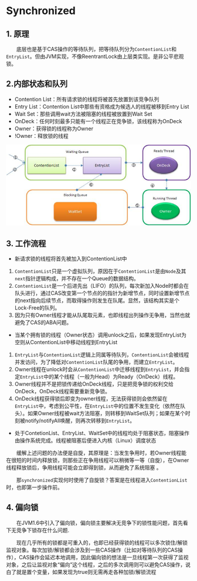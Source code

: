 # Synchronized


## 1. 原理
&#12288;&#12288;底层也是基于CAS操作的等待队列，把等待队列分为`ContentionList`和`EntryList`。但由JVM实现，不像ReentrantLock由上层类实现。是非公平悲观锁。


## 2.内部状态和队列

* Contention List：所有请求锁的线程将被首先放置到该竞争队列
* Entry List：Contention List中那些有资格成为候选人的线程被移到Entry List
* Wait Set：那些调用wait方法被阻塞的线程被放置到Wait Set
* OnDeck：任何时刻最多只能有一个线程正在竞争锁，该线程称为OnDeck
* Owner：获得锁的线程称为Owner
* !Owner：释放锁的线程

![Synchronized](./Images/synchronized.png)


## 3. 工作流程
* 新请求锁的线程将首先被加入到ContentionList中

1. `ContentionList`只是一个虚拟队列，原因在于`ContentionList`是由`Node`及其`next`指针逻辑构成，并不存在一个Queue的数据结构。
2. `ContentionList`是一个后进先出（LIFO）的队列，每次新加入Node时都会在队头进行，通过CAS改变第一个节点的的指针为新增节点，同时设置新增节点的next指向后续节点，而取得操作则发生在队尾。显然，该结构其实是个Lock-Free的队列。
3. 因为只有Owner线程才能从队尾取元素，也即线程出列操作无争用，当然也就避免了CAS的ABA问题。

* 当某个拥有锁的线程（Owner状态）调用unlock之后，如果发现EntryList为空则从ContentionList中移动线程到EntryList

1. `EntryList`与`ContentionList`逻辑上同属等待队列，`ContentionList`会被线程并发访问，为了降低对`ContentionList`队尾的争用，而建立`EntryList`。
2. Owner线程在unlock时会从`ContentionList`中迁移线程到`EntryList`，并会指定`EntryList`中的某个线程（一般为Head）为Ready（OnDeck）线程。
3. Owner线程并不是把锁传递给OnDeck线程，只是把竞争锁的权利交给OnDeck，OnDeck线程需要重新竞争锁。
4. OnDeck线程获得锁后即变为owner线程，无法获得锁则会依然留在`EntryList`中，考虑到公平性，在`EntryList`中的位置不发生变化（依然在队头）。如果Owner线程被wait方法阻塞，则转移到WaitSet队列；如果在某个时刻被notify/notifyAll唤醒，则再次转移到`EntryList`。

* 处于ContetionList、EntryList、WaitSet中的线程均处于阻塞状态，阻塞操作由操作系统完成。线程被阻塞后便进入内核（Linux）调度状态
        
&#12288;&#12288;缓解上述问题的办法便是自旋，其原理是：当发生争用时，若Owner线程能在很短的时间内释放锁，则那些正在争用线程可以稍微等一等（自旋），在Owner线程释放锁后，争用线程可能会立即得到锁，从而避免了系统阻塞 。

&#12288;&#12288;那`synchronized`实现何时使用了自旋锁？答案是在线程进入`ContentionList`时，也即第一步操作前。
 

## 4. 偏向锁
&#12288;&#12288;在JVM1.6中引入了偏向锁，偏向锁主要解决无竞争下的锁性能问题，首先看下无竞争下锁存在什么问题.

&#12288;&#12288;现在几乎所有的锁都是可重入的，也即已经获得锁的线程可以多次锁住/解锁监视对象。每次加锁/解锁都会涉及到一些CAS操作（比如对等待队列的CAS操作），CAS操作会延迟本地调用，因此偏向锁的想法是一旦线程第一次获得了监视对象，之后让监视对象“偏向”这个线程，之后的多次调用则可以避免CAS操作，说白了就是置个变量，如果发现为true则无需再走各种加锁/解锁流程